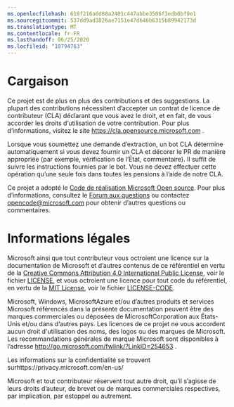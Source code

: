 ```yaml
---
ms.openlocfilehash: 618f216a0d88a2401c447abbe3586f3edb0bf9e1
ms.sourcegitcommit: 537dd9ad3826ae7151e47d646b6315b89942173d
ms.translationtype: MT
ms.contentlocale: fr-FR
ms.lasthandoff: 06/25/2020
ms.locfileid: "10794763"
---
```

# Cargaison

Ce projet est de plus en plus des contributions et des suggestions.  La plupart des contributions nécessitent d’accepter un contrat de licence de contributeur (CLA) déclarant que vous avez le droit, et en fait, de vous accorder les droits d’utilisation de votre contribution. Pour plus d’informations, visitez le site https://cla.opensource.microsoft.com .

Lorsque vous soumettez une demande d’extraction, un bot CLA détermine automatiquement si vous devez fournir un CLA et décorer le PR de manière appropriée (par exemple, vérification de l’État, commentaire). Il suffit de suivre les instructions fournies par le bot. Vous ne devez effectuer cette opération qu’une seule fois dans toutes les pensions à l’aide de notre CLA.

Ce projet a adopté le [Code de réalisation Microsoft Open source](https://opensource.microsoft.com/codeofconduct/).
Pour plus d’informations, consultez le [Forum aux questions](https://opensource.microsoft.com/codeofconduct/faq/) ou contactez [opencode@microsoft.com](mailto:opencode@microsoft.com) pour obtenir d’autres questions ou commentaires.

# Informations légales

Microsoft ainsi que tout contributeur vous octroient une licence sur la documentation de Microsoft et d’autres contenus de ce référentiel en vertu de la [Creative Commons Attribution 4.0 International Public License](https://creativecommons.org/licenses/by/4.0/legalcode), voir le fichier [LICENSE](LICENSE), et vous octroient une licence pour tout code du référentiel, en vertu de la [MIT License](https://opensource.org/licenses/MIT), voir le fichier [LICENSE-CODE](LICENSE-CODE).

Microsoft, Windows, MicrosoftAzure et/ou d’autres produits et services Microsoft référencés dans la présente documentation peuvent être des marques commerciales ou déposées de MicrosoftCorporation aux États-Unis et/ou dans d’autres pays.
Les licences de ce projet ne vous accordent aucun droit d'utilisation des noms, des logos ou des marques de Microsoft.
Les recommandations générales de marque Microsoft sont disponibles à l’adresse http://go.microsoft.com/fwlink/?LinkID=254653 .

Les informations sur la confidentialité se trouvent surhttps://privacy.microsoft.com/en-us/

Microsoft et tout contributeur réservent tout autre droit, qu’il s’agisse de leurs droits d’auteur, de brevet ou de marques commerciales respectives, par implication, par estoppel ou autrement.
